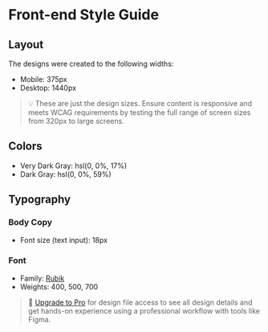 # Front-end Style Guide

## Layout

The designs were created to the following widths:

- Mobile: 375px
- Desktop: 1440px 

> 💡 These are just the design sizes. Ensure content is responsive and meets WCAG requirements by testing the full range of screen sizes from 320px to large screens.

## Colors

- Very Dark Gray: hsl(0, 0%, 17%)
- Dark Gray: hsl(0, 0%, 59%)

## Typography

### Body Copy

- Font size (text input): 18px

### Font

- Family: [Rubik](https://fonts.google.com/specimen/Rubik)
- Weights: 400, 500, 700

> 💎 [Upgrade to Pro](https://www.frontendmentor.io/pro?ref=style-guide) for design file access to see all design details and get hands-on experience using a professional workflow with tools like Figma.
